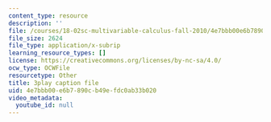 ```yaml
---
content_type: resource
description: ''
file: /courses/18-02sc-multivariable-calculus-fall-2010/4e7bbb00e6b7890cb49efdc0ab33b020_2y4tCiWbVRI.srt
file_size: 2624
file_type: application/x-subrip
learning_resource_types: []
license: https://creativecommons.org/licenses/by-nc-sa/4.0/
ocw_type: OCWFile
resourcetype: Other
title: 3play caption file
uid: 4e7bbb00-e6b7-890c-b49e-fdc0ab33b020
video_metadata:
  youtube_id: null
---
```

